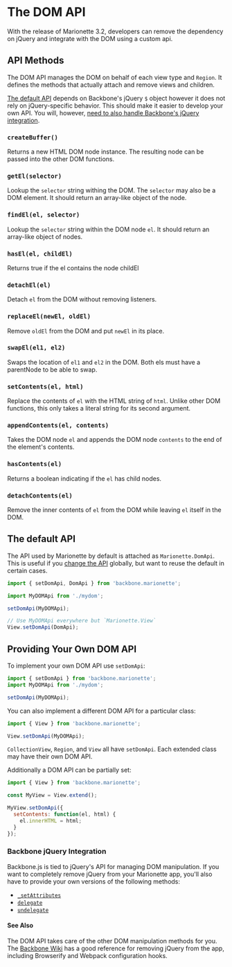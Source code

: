 # The DOM API

With the release of Marionette 3.2, developers can remove the dependency on
jQuery and integrate with the DOM using a custom api.

## API Methods

The DOM API manages the DOM on behalf of each view type and `Region`.
It defines the methods that actually attach and remove views and children.

[The default API](#the-default-api) depends on Backbone's jQuery `$` object however it does not
rely on jQuery-specific behavior. This should make it easier to develop your own
API. You will, however, [need to also handle Backbone's jQuery integration](#backbone-jquery-integration).

### `createBuffer()`

Returns a new HTML DOM node instance. The resulting node can be passed into the
other DOM functions.

### `getEl(selector)`

Lookup the `selector` string withing the DOM. The `selector` may also be a DOM element.
It should return an array-like object of the node.

### `findEl(el, selector)`

Lookup the `selector` string within the DOM node `el`. It should return an array-like object of nodes.

### `hasEl(el, childEl)`

Returns true if the el contains the node childEl

### `detachEl(el)`

Detach `el` from the DOM without removing listeners.

### `replaceEl(newEl, oldEl)`

Remove `oldEl` from the DOM and put `newEl` in its place.

### `swapEl(el1, el2)`

Swaps the location of `el1` and `el2` in the DOM.
Both els must have a parentNode to be able to swap.

### `setContents(el, html)`

Replace the contents of `el` with the HTML string of `html`. Unlike other DOM
functions, this only takes a literal string for its second argument.

### `appendContents(el, contents)`

Takes the DOM node `el` and appends the DOM node `contents` to the end of the
element's contents.

### `hasContents(el)`

Returns a boolean indicating if the `el` has child nodes.

### `detachContents(el)`

Remove the inner contents of `el` from the DOM while leaving `el` itself in the
DOM.

## The default API

The API used by Marionette by default is attached as `Marionette.DomApi`.
This is useful if you [change the API](#providing-your-own-dom-api) globally,
but want to reuse the default in certain cases.

```javascript
import { setDomApi, DomApi } from 'backbone.marionette';

import MyDOMApi from './mydom';

setDomApi(MyDOMApi);

// Use MyDOMApi everywhere but `Marionette.View`
View.setDomApi(DomApi);
```

## Providing Your Own DOM API

To implement your own DOM API use `setDomApi`:

```javascript
import { setDomApi } from 'backbone.marionette';
import MyDOMApi from './mydom';

setDomApi(MyDOMApi);
```

You can also implement a different DOM API for a particular class:

```javascript
import { View } from 'backbone.marionette';

View.setDomApi(MyDOMApi);
```

`CollectionView`, `Region`, and `View`
all have `setDomApi`. Each extended class may have their own DOM API.

Additionally a DOM API can be partially set:

```javascript
import { View } from 'backbone.marionette';

const MyView = View.extend();

MyView.setDomApi({
  setContents: function(el, html) {
    el.innerHTML = html;
  }
});
```

### Backbone jQuery Integration

Backbone.js is tied to jQuery's API for managing DOM manipulation. If you want
to completely remove jQuery from your Marionette app, you'll also have to
provide your own versions of the following methods:

* [`_setAttributes`](http://backbonejs.org/docs/backbone.html#section-170)
* [`delegate`](http://backbonejs.org/docs/backbone.html#section-165)
* [`undelegate`](http://backbonejs.org/docs/backbone.html#section-167)

#### See Also

The DOM API takes care of the other DOM manipulation methods for you. The
[Backbone Wiki](https://github.com/jashkenas/backbone/wiki/using-backbone-without-jquery)
has a good reference for removing jQuery from the app, including Browserify and
Webpack configuration hooks.
